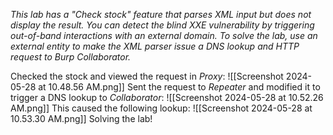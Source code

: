 *This lab has a "Check stock" feature that parses XML input but does not display the result.
You can detect the blind XXE vulnerability by triggering out-of-band interactions with an external domain.
To solve the lab, use an external entity to make the XML parser issue a DNS lookup and HTTP request to Burp Collaborator.*

Checked the stock and viewed the request in *Proxy*:
![[Screenshot 2024-05-28 at 10.48.56 AM.png]]
Sent the request to *Repeater* and modified it to trigger a DNS lookup to *Collaborator*:
![[Screenshot 2024-05-28 at 10.52.26 AM.png]]
This caused the following lookup:
![[Screenshot 2024-05-28 at 10.53.30 AM.png]]
Solving the lab!
